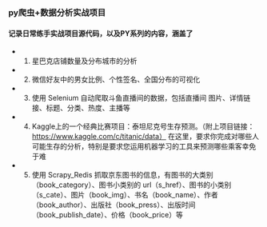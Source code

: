 ### py爬虫+数据分析实战项目
#### 记录日常练手实战项目源代码，以及PY系列的内容，涵盖了
- 1. 星巴克店铺数量及分布城市的分析
- 2. 微信好友中的男女比例、个性签名、全国分布的可视化
- 3. 使用 Selenium 自动爬取斗鱼直播间的数据，包括直播间 图片、详情链接、标题、分类、热度、主播等
- 4. Kaggle上的一个经典比赛项目：泰坦尼克号生存预测。（附上项目链接：https://www.kaggle.com/c/titanic/data） 在这里，要求你完成对哪些人可能生存的分析，特别是要求您运用机器学习的工具来预测哪些乘客幸免于难
- 5. 使用 Scrapy_Redis 抓取京东图书的信息，有图书的大类别（book_category）、图书小类别的 url（s_href）、图书的小类别（s_cate）、图片（book_img）、书名（book_name）、作者（book_author）、出版社（book_press）、出版时间（book_publish_date）、价格（book_price）等
